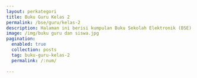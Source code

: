 ```yaml
---
layout: perkategori
title: Buku Guru Kelas 2
permalink: /bse/guru/kelas-2
description: Halaman ini berisi kumpulan Buku Sekolah Elektronik (BSE) Buku Guru Satuan Pendidikan SD Kelas 2.
image: /img/buku guru dan siswa.jpg
pagination: 
  enabled: true
  collection: posts
  tag: buku-guru-kelas-2
  permalink: /:num/
  
---
```

